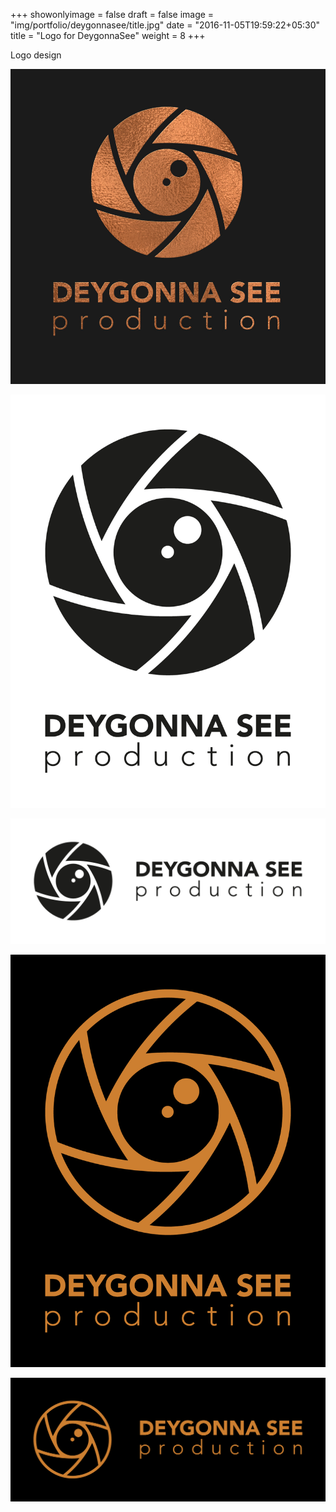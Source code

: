 +++
showonlyimage = false
draft = false
image = "img/portfolio/deygonnasee/title.jpg"
date = "2016-11-05T19:59:22+05:30"
title = "Logo for DeygonnaSee"
weight = 8
+++

Logo design

<!--more-->

![5](/img/portfolio/deygonnasee/title.jpg)

![1](/img/portfolio/deygonnasee/logo-dgs1.png)

![2](/img/portfolio/deygonnasee/logo-dgs3.png)

![3](/img/portfolio/deygonnasee/logo-dgs7.png)

![4](/img/portfolio/deygonnasee/logo-dgs9.png)

